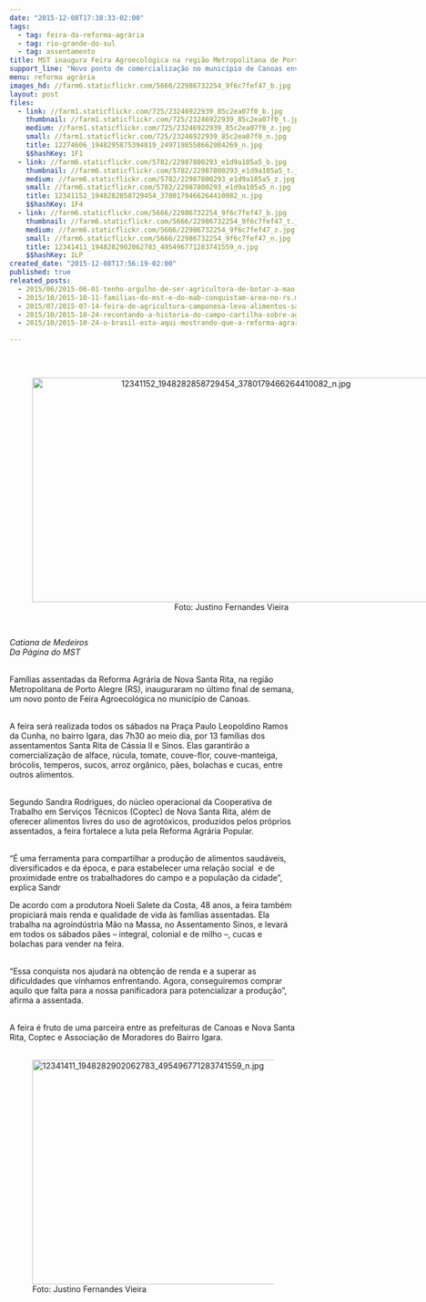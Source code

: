 ```yaml
---
date: "2015-12-08T17:38:33-02:00"
tags:
  - tag: feira-da-reforma-agrária
  - tag: rio-grande-do-sul
  - tag: assentamento
title: MST inaugura Feira Agroecológica na região Metropolitana de Porto Alegre
support_line: "Novo ponto de comercialização no município de Canoas envolve 13 famílias assentadas em Nova Santa Rita. "
menu: reforma agrária
images_hd: //farm6.staticflickr.com/5666/22986732254_9f6c7fef47_b.jpg
layout: post
files:
  - link: //farm1.staticflickr.com/725/23246922939_85c2ea07f0_b.jpg
    thumbnail: //farm1.staticflickr.com/725/23246922939_85c2ea07f0_t.jpg
    medium: //farm1.staticflickr.com/725/23246922939_85c2ea07f0_z.jpg
    small: //farm1.staticflickr.com/725/23246922939_85c2ea07f0_n.jpg
    title: 12274606_1948295875394819_2497198558662984269_n.jpg
    $$hashKey: 1F1
  - link: //farm6.staticflickr.com/5782/22987800293_e1d9a105a5_b.jpg
    thumbnail: //farm6.staticflickr.com/5782/22987800293_e1d9a105a5_t.jpg
    medium: //farm6.staticflickr.com/5782/22987800293_e1d9a105a5_z.jpg
    small: //farm6.staticflickr.com/5782/22987800293_e1d9a105a5_n.jpg
    title: 12341152_1948282858729454_3780179466264410082_n.jpg
    $$hashKey: 1F4
  - link: //farm6.staticflickr.com/5666/22986732254_9f6c7fef47_b.jpg
    thumbnail: //farm6.staticflickr.com/5666/22986732254_9f6c7fef47_t.jpg
    medium: //farm6.staticflickr.com/5666/22986732254_9f6c7fef47_z.jpg
    small: //farm6.staticflickr.com/5666/22986732254_9f6c7fef47_n.jpg
    title: 12341411_1948282902062783_495496771283741559_n.jpg
    $$hashKey: 1LP
created_date: "2015-12-08T17:56:19-02:00"
published: true
releated_posts:
  - 2015/06/2015-06-01-tenho-orgulho-de-ser-agricultora-de-botar-a-mao-na-terra-de-ter-minhas-maos-calejadas.md
  - 2015/10/2015-10-11-familias-do-mst-e-do-mab-conquistam-area-no-rs.md
  - 2015/07/2015-07-14-feira-de-agricultura-camponesa-leva-alimentos-saudaveis-a-populacao-de-santa-maria.md
  - 2015/10/2015-10-24-recontando-a-historia-do-campo-cartilha-sobre-agroecologia-e-lancada-na-1a-feira-nacional-da-reforma-agraria.md
  - 2015/10/2015-10-24-o-brasil-esta-aqui-mostrando-que-a-reforma-agraria-da-certo.md

---
```

<p class="p1">&nbsp;</p>

<div style="text-align:center">
<figure class="image" style="display:inline-block"><img alt="12341152_1948282858729454_3780179466264410082_n.jpg" height="394" src="//farm6.staticflickr.com/5782/22987800293_e1d9a105a5_b.jpg" width="700" />
<figcaption>Foto: Justino Fernandes Vieira</figcaption>
</figure>
</div>

<p class="p1"><br />
<span class="s1"><em>Catiana de Medeiros<br />
Da P&aacute;gina do MST</em></span></p>

<p class="p2"><br />
<span class="s1">Fam&iacute;lias assentadas da Reforma Agr&aacute;ria de Nova Santa Rita, na regi&atilde;o Metropolitana de Porto Alegre (RS), inauguraram no &uacute;ltimo final de semana, um novo ponto de Feira Agroecol&oacute;gica no munic&iacute;pio de Canoas.</span></p>

<p class="p3"><br />
<span class="s1">A feira ser&aacute; realizada todos os s&aacute;bados na Pra&ccedil;a Paulo Leopoldino Ramos da Cunha, no bairro Igara, das 7h30 ao meio dia, por 13 fam&iacute;lias dos assentamentos Santa Rita de C&aacute;ssia II e Sinos. Elas garantir&atilde;o a comercializa&ccedil;&atilde;o de alface, r&uacute;cula, tomate, couve-flor, couve-manteiga, br&oacute;colis, temperos, sucos, arroz org&acirc;nico, p&atilde;es, bolachas e cucas, entre outros alimentos.</span></p>

<p class="p3"><br />
<span class="s1">Segundo Sandra Rodrigues, do n&uacute;cleo operacional da Cooperativa de Trabalho em Servi&ccedil;os T&eacute;cnicos (Coptec) de Nova Santa Rita, al&eacute;m de oferecer alimentos livres do uso de agrot&oacute;xicos, produzidos pelos pr&oacute;prios assentados, a feira fortalece a luta pela Reforma Agr&aacute;ria Popular.</span></p>

<p class="p3"><br />
<span class="s1">&ldquo;&Eacute; uma ferramenta para compartilhar a produ&ccedil;&atilde;o de alimentos saud&aacute;veis, diversificados e da &eacute;poca, e para estabelecer uma rela&ccedil;&atilde;o social&nbsp; e de proximidade entre os trabalhadores do campo e a popula&ccedil;&atilde;o da cidade&rdquo;, explica Sandr</span></p>

<p class="p3"><span class="s1">De acordo com a produtora Noeli Salete da Costa, 48 anos, a feira tamb&eacute;m propiciar&aacute; mais renda e qualidade de vida &agrave;s fam&iacute;lias assentadas. Ela trabalha na agroind&uacute;stria M&atilde;o na Massa, no Assentamento Sinos, e levar&aacute; em todos os s&aacute;bados p&atilde;es &ndash; integral, colonial e de milho &ndash;, cucas e bolachas para vender na feira.</span></p>

<p class="p3"><br />
<span class="s1">&ldquo;Essa conquista nos ajudar&aacute; na obten&ccedil;&atilde;o de renda e a superar as dificuldades que v&iacute;nhamos enfrentando. Agora, conseguiremos comprar aquilo que falta para a nossa panificadora para potencializar a produ&ccedil;&atilde;o&rdquo;, afirma a assentada.</span></p>

<p class="p3"><br />
<span class="s1">A feira &eacute; fruto de uma parceira entre as prefeituras de Canoas e Nova Santa Rita, Coptec e Associa&ccedil;&atilde;o de Moradores do Bairro Igara.</span><br />
&nbsp;</p>

<figure class="image"><img alt="12341411_1948282902062783_495496771283741559_n.jpg" height="394" src="//farm6.staticflickr.com/5666/22986732254_9f6c7fef47_b.jpg" width="700" />
<figcaption>Foto: Justino Fernandes Vieira</figcaption>
</figure>
